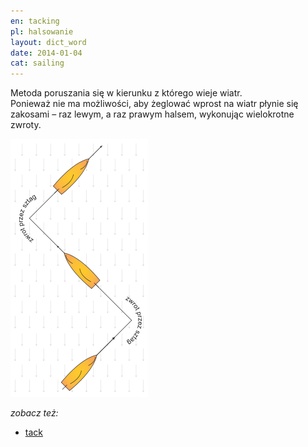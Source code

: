 ```yaml
---
en: tacking
pl: halsowanie
layout: dict_word
date: 2014-01-04
cat: sailing
---
```


Metoda poruszania się w kierunku z którego wieje wiatr.  
Ponieważ nie ma możliwości, aby żeglować wprost na wiatr płynie się zakosami – raz lewym, a raz prawym halsem, wykonując wielokrotne zwroty.

![tacking](/img/dict/tacking.png)

*zobacz też:*

* [tack](/dict/t/tack/)